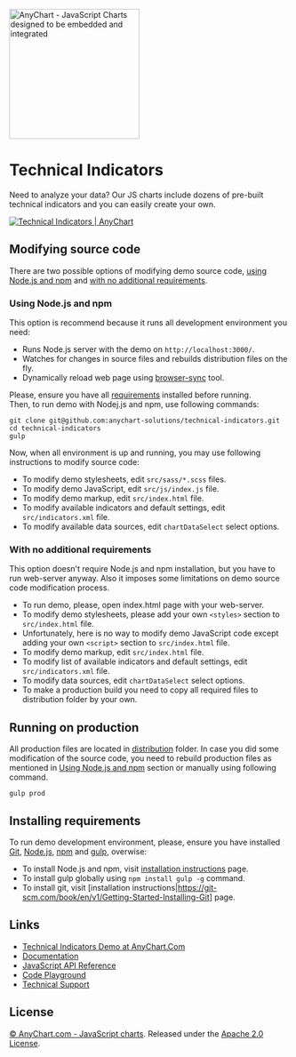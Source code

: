 [<img src="https://cdn.anychart.com/images/logo-transparent-segoe.png?2" width="234px" alt="AnyChart - JavaScript Charts designed to be embedded and integrated">](https://www.anychart.com)

# Technical Indicators
Need to analyze your data? Our JS charts include dozens of pre-built technical indicators
and you can easily create your own.

[<img src="https://static.anychart.com/images/github/technical-indicators.png?ver1.0" alt="Technical Indicators | AnyChart">](https://anychart.com/solutions/technical-indicators/)

## Modifying source code
There are two possible options of modifying demo source code, [using Node.js and npm](#using-nodejs-and-npm)
and [with no additional requirements](#with-no-additional-requirements).

### Using Node.js and npm
This option is recommend because it runs all development environment you need:
* Runs Node.js server with the demo on `http://localhost:3000/`.
* Watches for changes in source files and rebuilds distribution files on the fly.
* Dynamically reload web page using [browser-sync](https://www.browsersync.io/) tool.

Please, ensure you have all [requirements](#installing-requirements) installed before running.  
Then, to run demo with Nodej.js and npm, use following commands:
```
git clone git@github.com:anychart-solutions/technical-indicators.git
cd technical-indicators
gulp
```

Now, when all environment is up and running, you may use following instructions to modify source code:
* To modify demo stylesheets, edit `src/sass/*.scss` files.
* To modify demo JavaScript, edit `src/js/index.js` file.
* To modify demo markup, edit `src/index.html` file.
* To modify available indicators and default settings, edit `src/indicators.xml` file.
* To modify available data sources, edit `chartDataSelect` select options.

### With no additional requirements
This option doesn't require Node.js and npm installation, but you have to run web-server anyway.
Also it imposes some limitations on demo source code modification process.
* To run demo, please, open index.html page with your web-server.
* To modify demo stylesheets, please add your own `<styles>` section to `src/index.html` file.
* Unfortunately, here is no way to modify demo JavaScript code except adding your own `<script>` section to `src/index.html` file.
* To modify demo markup, edit `src/index.html` file.
* To modify list of available indicators and default settings, edit `src/indicators.xml` file.
* To modify data sources, edit `chartDataSelect` select options.
* To make a production build you need to copy all required files to distribution folder by your own.

## Running on production
All production files are located in [distribution](https://github.com/anychart-solutions/technical-indicators/tree/master/dist) folder.
In case you did some modification of the source code, you need to rebuild production files as mentioned in [Using Node.js and npm](#using-node.js-and-npm) section or manually using following command.
```
gulp prod
```

## Installing requirements
To run demo development environment, please, ensure you have installed [Git](https://git-scm.com/), [Node.js](https://nodejs.org/), [npm](https://www.npmjs.com/) and [gulp](http://gulpjs.com/), overwise:
* To install Node.js and npm, visit [installation instructions](https://docs.npmjs.com/getting-started/installing-node) page.
* To install gulp globally using `npm install gulp -g` command.
* To install git, visit [installation instructions|https://git-scm.com/book/en/v1/Getting-Started-Installing-Git] page.

## Links
* [Technical Indicators Demo at AnyChart.Com](https://www.anychart.com/solutions/technical-indicators/)
* [Documentation](https://docs.anychart.com)
* [JavaScript API Reference](https://api.anychart.com)
* [Code Playground](https://playground.anychart.com)
* [Technical Support](https://anychart.com/support)

## License
[© AnyChart.com - JavaScript charts](https://www.anychart.com). Released under the [Apache 2.0 License](https://github.com/anychart-solutions/technical-indicators/blob/master/LICENSE).
